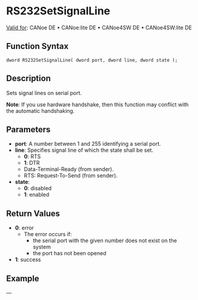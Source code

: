 # RS232SetSignalLine

[Valid for](../../../Shared/FeatureAvailability.md): CANoe DE • CANoe:lite DE • CANoe4SW DE • CANoe4SW:lite DE

## Function Syntax

```
dword RS232SetSignalLine( dword port, dword line, dword state );
```

## Description

Sets signal lines on serial port.

**Note**: If you use hardware handshake, then this function may conflict with the automatic handshaking.

## Parameters

- **port**: A number between 1 and 255 identifying a serial port.
- **line**: Specifies signal line of which the state shall be set.
  - **0**: RTS
  - **1**: DTR
  - Data-Terminal-Ready (from sender).
  - RTS: Request-To-Send (from sender).
- **state**:
  - **0**: disabled
  - **1**: enabled

## Return Values

- **0**: error
  - The error occurs if:
    - the serial port with the given number does not exist on the system
    - the port has not been opened
- **1**: success

## Example

—
